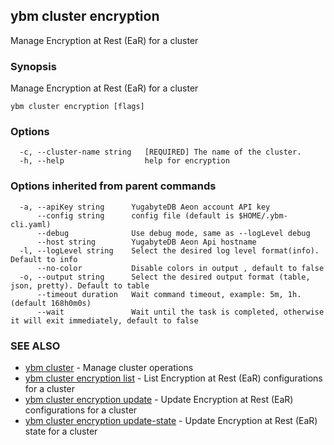 ## ybm cluster encryption

Manage Encryption at Rest (EaR) for a cluster

### Synopsis

Manage Encryption at Rest (EaR) for a cluster

```
ybm cluster encryption [flags]
```

### Options

```
  -c, --cluster-name string   [REQUIRED] The name of the cluster.
  -h, --help                  help for encryption
```

### Options inherited from parent commands

```
  -a, --apiKey string      YugabyteDB Aeon account API key
      --config string      config file (default is $HOME/.ybm-cli.yaml)
      --debug              Use debug mode, same as --logLevel debug
      --host string        YugabyteDB Aeon Api hostname
  -l, --logLevel string    Select the desired log level format(info). Default to info
      --no-color           Disable colors in output , default to false
  -o, --output string      Select the desired output format (table, json, pretty). Default to table
      --timeout duration   Wait command timeout, example: 5m, 1h. (default 168h0m0s)
      --wait               Wait until the task is completed, otherwise it will exit immediately, default to false
```

### SEE ALSO

* [ybm cluster](ybm_cluster.md)	 - Manage cluster operations
* [ybm cluster encryption list](ybm_cluster_encryption_list.md)	 - List Encryption at Rest (EaR) configurations for a cluster
* [ybm cluster encryption update](ybm_cluster_encryption_update.md)	 - Update Encryption at Rest (EaR) configurations for a cluster
* [ybm cluster encryption update-state](ybm_cluster_encryption_update-state.md)	 - Update Encryption at Rest (EaR) state for a cluster

